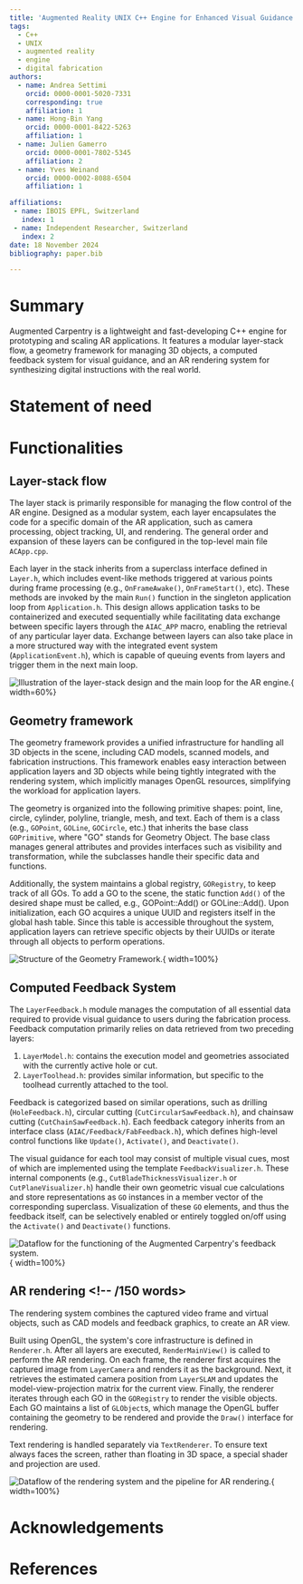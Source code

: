 ```yaml
---
title: 'Augmented Reality UNIX C++ Engine for Enhanced Visual Guidance in Woodworking'  # TODO: improve title
tags:
  - C++
  - UNIX
  - augmented reality
  - engine
  - digital fabrication
authors:
  - name: Andrea Settimi
    orcid: 0000-0001-5020-7331
    corresponding: true
    affiliation: 1
  - name: Hong-Bin Yang
    orcid: 0000-0001-8422-5263
    affiliation: 1
  - name: Julien Gamerro
    orcid: 0000-0001-7802-5345
    affiliation: 2
  - name: Yves Weinand
    orcid: 0000-0002-8088-6504
    affiliation: 1

affiliations:
 - name: IBOIS EPFL, Switzerland
   index: 1
 - name: Independent Researcher, Switzerland
   index: 2
date: 18 November 2024
bibliography: paper.bib

---
```


<!--
# Structure of the paper

- (0) Summary (MAX 50 words) - ANDREA
- (1) Statement of need (MAX 125 words) - ANDREA
- (2) Functionalities (MAX 100 words) - ANDREA
- (1.1) Layer-stack flow (MAX 150 words) - ANDREA
- (1.2) Geometry framework (MAX 200 words) - HONG-BIN
- (1.3) AR rendering (MAX 150 words) - HONG-BIN
- (1.4) Computed Feedback System (MAX 150 words) - ANDREA
- (2) Acknowledgements - ANDREA
- (3) References - ANDREA
-->

# Summary  <!-- 167/50 words -->

Augmented Carpentry is a lightweight and fast-developing C++ engine for prototyping and scaling AR applications. It features a modular layer-stack flow, a geometry framework for managing 3D objects, a computed feedback system for visual guidance, and an AR rendering system for synthesizing digital instructions with the real world.


# Statement of need

<!--
aka "state-of-the-art". This is a context introduction and brief state-of-the-art. (MAX 125 words)

- #lightweight and fast developing cycles: we needed an engine lightweight and able to prototype and be scalable later (ideally the engine should have a compiler for devices)
- #too many functionalities: other game engine are cumbersome due to too many functionalities (> we ripped down to the minimum needed in AC for fast prototyping)
- #not free-software: besides Godot non it's really free-software and completely open-source (with full access to sdk, this is often needed in research when we need to craft or explore very inexplored and corner case scenarios)
- #absence of c++ system free Linux platform to integrate robotics: there is Unreal (that is compilable for linux though, but we exclude it because proprietary and too complex -> to be clarified). We need c++ and unix in robotics to import custom bleeding edge robotic vision technologies and researches for AR.

-->

# Functionalities

<!--
brief introduction to the general functioning and the following sections. (MAX 75 words)
It might include details that are no more mentioned in the following sections like:
- the hardware used (x64, monocular camera, etc.)
- ...
-->

## Layer-stack flow  <!-- 167/150 words -->

The layer stack is primarily responsible for managing the flow control of the AR engine. Designed as a modular system, each layer encapsulates the code for a specific domain of the AR application, such as camera processing, object tracking, UI, and rendering. The general order and expansion of these layers can be configured in the top-level main file `ACApp.cpp`.

Each layer in the stack inherits from a superclass interface defined in `Layer.h`, which includes event-like methods triggered at various points during frame processing (e.g., `OnFrameAwake()`, `OnFrameStart()`, etc). These methods are invoked by the main `Run()` function in the singleton application loop from `Application.h`. This design allows application tasks to be containerized and executed sequentially while facilitating data exchange between specific layers through the `AIAC_APP` macro, enabling the retrieval of any particular layer data. Exchange between layers can also take place in a more structured way with the integrated event system (`ApplicationEvent.h`), which is capable of queuing events from layers and trigger them in the next main loop.

![Illustration of the layer-stack design and the main loop for the AR engine.](fig_layer-stack.svg){ width=60%}


## Geometry framework  <!-- 157/200 words -->

The geometry framework provides a unified infrastructure for handling all 3D objects in the scene, including CAD models, scanned models, and fabrication instructions. This framework enables easy interaction between application layers and 3D objects while being tightly integrated with the rendering system, which implicitly manages OpenGL resources, simplifying the workload for application layers.

The geometry is organized into the following primitive shapes: point, line, circle, cylinder, polyline, triangle, mesh, and text. Each of them is a class (e.g., `GOPoint`, `GOLine`, `GOCircle`, etc.) that inherits the base class `GOPrimitive`, where "GO" stands for Geometry Object. The base class manages general attributes and provides interfaces such as visibility and transformation, while the subclasses handle their specific data and functions.

Additionally, the system maintains a global registry, `GORegistry`, to keep track of all GOs. To add a GO to the scene, the static function `Add()` of the desired shape must be called, e.g., GOPoint::Add() or GOLine::Add(). Upon initialization, each GO acquires a unique UUID and registers itself in the global hash table. Since this table is accessible throughout the system, application layers can retrieve specific objects by their UUIDs or iterate through all objects to perform operations.

![Structure of the Geometry Framework.](fig_geometry-framework.svg){ width=100%}

## Computed Feedback System  <!-- 170/150 words -->

The `LayerFeedback.h` module manages the computation of all essential data required to provide visual guidance to users during the fabrication process. Feedback computation primarily relies on data retrieved from two preceding layers:

1. `LayerModel.h`: contains the execution model and geometries associated with the currently active hole or cut.
2. `LayerToolhead.h`: provides similar information, but specific to the toolhead currently attached to the tool.

Feedback is categorized based on similar operations, such as drilling (`HoleFeedback.h`), circular cutting (`CutCircularSawFeedback.h`), and chainsaw cutting (`CutChainSawFeedback.h`). Each feedback category inherits from an interface class (`AIAC/Feedback/FabFeedback.h`), which defines high-level control functions like `Update()`, `Activate()`, and `Deactivate()`.

The visual guidance for each tool may consist of multiple visual cues, most of which are implemented using the template `FeedbackVisualizer.h`. These internal components (e.g., `CutBladeThicknessVisualizer.h` or `CutPlaneVisualizer.h`) handle their own geometric visual cue calculations and store representations as `GO` instances in a member vector of the corresponding superclass. Visualization of these `GO` elements, and thus the feedback itself, can be selectively enabled or entirely toggled on/off using the `Activate()` and `Deactivate()` functions.


![Dataflow for the functioning of the Augmented Carpentry's feedback system.](fig_feedback-sys.svg){ width=100%}


## AR rendering  <!-- /150 words>
The rendering system combines the captured video frame and virtual objects, such as CAD models and feedback graphics, to create an AR view.

Built using OpenGL, the system's core infrastructure is defined in `Renderer.h`. After all layers are executed, `RenderMainView()` is called to perform the AR rendering. On each frame, the renderer first acquires the captured image from `LayerCamera` and renders it as the background. Next, it retrieves the estimated camera position from `LayerSLAM` and updates the model-view-projection matrix for the current view. Finally, the renderer iterates through each GO in the `GORegistry` to render the visible objects. Each GO maintains a list of `GLObject`s, which manage the OpenGL buffer containing the geometry to be rendered and provide the `Draw()` interface for rendering.

Text rendering is handled separately via `TextRenderer`. To ensure text always faces the screen, rather than floating in 3D space, a special shader and projection are used.

![Dataflow of the rendering system and the pipeline for AR rendering.](fig_AR-rendering.svg){ width=100%}

# Acknowledgements

<!-- list of contributors -->

# References

<!--
Citations to entries in paper.bib should be in
[rMarkdown](http://rmarkdown.rstudio.com/authoring_bibliographies_and_citations.html)
format.

If you want to cite a software repository URL (e.g. something on GitHub without a preferred
citation) then you can do it with the example BibTeX entry below for @fidgit.

For a quick reference, the following citation commands can be used:
- `@author:2001`  ->  "Author et al. (2001)"
- `[@author:2001]` -> "(Author et al., 2001)"
- `[@author1:2001; @author2:2001]` -> "(Author1 et al., 2001; Author2 et al., 2002)"
-->


